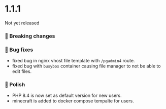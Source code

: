 # 1.1.1

Not yet released


### 🚀 Breaking changes


### 🐛 Bug fixes
- fixed bug in nginx vhost file template with `/pgadmin4` route.
- fixed bug with `busybox` container causing file manager to not be able to edit files.

### 💅 Polish
- PHP 8.4 is now set as default version for new users.
- minecraft is added to docker compose tempalte for users.
